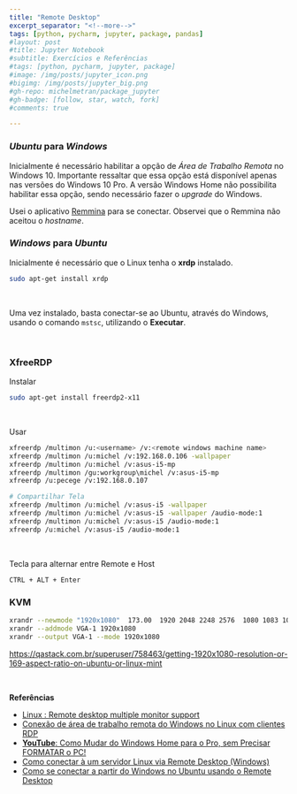 ```yaml
---
title: "Remote Desktop"
excerpt_separator: "<!--more-->"
tags: [python, pycharm, jupyter, package, pandas]
#layout: post
#title: Jupyter Notebook
#subtitle: Exercícios e Referências
#tags: [python, pycharm, jupyter, package]
#image: /img/posts/jupyter_icon.png
#bigimg: /img/posts/jupyter_big.png
#gh-repo: michelmetran/package_jupyter
#gh-badge: [follow, star, watch, fork]
#comments: true

---
```


<!--more-->

### *Ubuntu* para *Windows*

Inicialmente é necessário habilitar a opção de *Área de Trabalho Remota* no Windows 10. Importante ressaltar que essa opção está disponível apenas nas versões do Windows 10 Pro.  A versão Windows Home não possibilita habilitar essa opção, sendo necessário fazer o *upgrade* do Windows.

Usei o aplicativo [Remmina](https://remmina.org/) para se conectar. Observei que o Remmina não aceitou o *hostname*.

### *Windows* para *Ubuntu*

Inicialmente é necessário que o Linux tenha o **xrdp** instalado.

```bash
sudo apt-get install xrdp
```

<br>

Uma vez instalado, basta conectar-se ao Ubuntu, através do Windows, usando o comando ```mstsc```, utilizando o **Executar**.

<br>

### XfreeRDP

Instalar

```bash
sudo apt-get install freerdp2-x11
```
<br>

Usar

```bash
xfreerdp /multimon /u:<username> /v:<remote windows machine name>
xfreerdp /multimon /u:michel /v:192.168.0.106 -wallpaper
xfreerdp /multimon /u:michel /v:asus-i5-mp
xfreerdp /multimon /gu:workgroup\michel /v:asus-i5-mp
xfreerdp /u:pecege /v:192.168.0.107

# Compartilhar Tela
xfreerdp /multimon /u:michel /v:asus-i5 -wallpaper
xfreerdp /multimon /u:michel /v:asus-i5 -wallpaper /audio-mode:1
xfreerdp /multimon /u:michel /v:asus-i5 /audio-mode:1
xfreerdp /u:michel /v:asus-i5 /audio-mode:1

```

<br>

Tecla para alternar entre Remote e Host

```
CTRL + ALT + Enter
```



### KVM

```bash
xrandr --newmode "1920x1080"  173.00  1920 2048 2248 2576  1080 1083 1088 1120 -hsync +vsync
xrandr --addmode VGA-1 1920x1080
xrandr --output VGA-1 --mode 1920x1080
```

https://qastack.com.br/superuser/758463/getting-1920x1080-resolution-or-169-aspect-ratio-on-ubuntu-or-linux-mint

<br>

**Referências**

- [Linux : Remote desktop multiple monitor support](https://medium.com/analytics-vidhya/linux-remote-desktop-multiple-monitor-support-840974e9eb73)
- [Conexão de área de trabalho remota do Windows no Linux com clientes RDP](https://kamarada.github.io/pt/2020/04/11/conexao-de-area-de-trabalho-remota-do-windows-no-linux-com-clientes-rdp/#.XzaSuxlv_AI)
- [**YouTube**: Como Mudar do Windows Home para o Pro, sem Precisar FORMATAR o PC!](https://www.youtube.com/watch?v=uAW83G0Vxis)
- [Como conectar à um servidor Linux via Remote Desktop (Windows)](https://medium.com/@fabianosarmento/como-conectar-%C3%A0-um-servidor-linux-via-remote-desktop-windows-aa5ce95405e8)
- [Como se conectar a partir do Windows no Ubuntu usando o Remote Desktop](https://www.vivaolinux.com.br/dica/Como-se-conectar-a-partir-do-Windows-no-Ubuntu-usando-o-Remote-Desktop)

